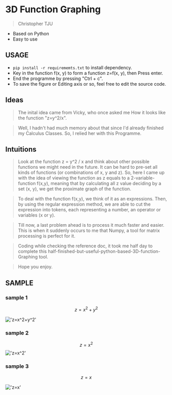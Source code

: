 # 3D Function Graphing
> Christopher TJU
* Based on Python
* Easy to use
## USAGE
* `pip install -r requirememts.txt` to install dependency.
* Key in the function f(x, y) to form a function z=f(x, y), then Press enter.
* End the programme by pressing "Ctrl + c".
* To save the figure or Editing axis or so, feel free to edit the source code.
## Ideas
>The inital idea came from Vicky, who once asked me How it looks like the function "z=y^2/x".

>Well, I hadn't had much memory about that since I'd already finished my Calculus Classes. So, I relied her with this Programme.
## Intuitions
>Look at the function z = y^2 / x and think about other possible functions we might need in the future. It can be hard to pre-set all kinds of functions (or combinations of x, y and z). So, here I came up with the idea of viewing the function as z equals to a 2-variable-function f(x,y), meaning that by calculating all z value deciding by a set (x, y), we get the proximate graph of the function. 

>To deal with the function f(x,y), we think of it as an expressions. Then, by using the regular expression method, we are able to cut the expression into tokens, each representing a number, an operator or variables (x or y).

>Till now, a last problem ahead is to process it much faster and easier. This is when it suddenly occurs to me that Numpy, a tool for matrix processing is perfect for it. 

>Coding while checking the reference doc, it took me half day to complete this half-finished-but-useful-python-based-3D-function-Graphing tool.

>Hope you enjoy.

## SAMPLE

### sample 1
$$
z=x^2+y^2
$$

!['z=x^2+y^2'](https://gitee.com/christopher-vi/a-3-d-function-graphing_-based-on-python/raw/master/README.assets/Screenshot%20from%202021-09-11%2000-31-37.png)

### sample 2
$$
z=x^2
$$
!['z=x^2'](https://gitee.com/christopher-vi/a-3-d-function-graphing_-based-on-python/raw/master/README.assets/Screenshot%20from%202021-09-11%2000-31-22.png)

### sample 3

$$
z=x
$$

!['z=x'](https://gitee.com/christopher-vi/a-3-d-function-graphing_-based-on-python/raw/master/README.assets/Screenshot%20from%202021-09-11%2000-31-07.png)

